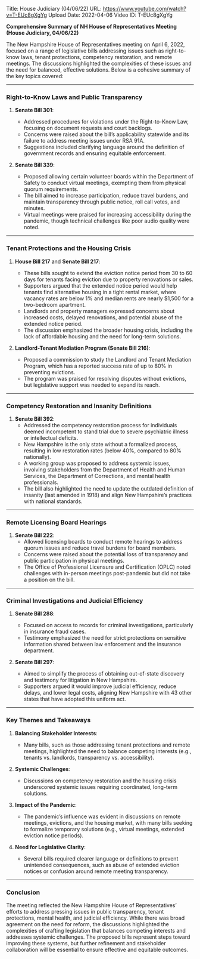 Title: House Judiciary (04/06/22)
URL: https://www.youtube.com/watch?v=T-EUc8gXgYg
Upload Date: 2022-04-06
Video ID: T-EUc8gXgYg

**Comprehensive Summary of NH House of Representatives Meeting (House Judiciary, 04/06/22)**

The New Hampshire House of Representatives meeting on April 6, 2022, focused on a range of legislative bills addressing issues such as right-to-know laws, tenant protections, competency restoration, and remote meetings. The discussions highlighted the complexities of these issues and the need for balanced, effective solutions. Below is a cohesive summary of the key topics covered:

---

### **Right-to-Know Laws and Public Transparency**
1. **Senate Bill 301**:
   - Addressed procedures for violations under the Right-to-Know Law, focusing on document requests and court backlogs.
   - Concerns were raised about the bill’s applicability statewide and its failure to address meeting issues under RSA 91A.
   - Suggestions included clarifying language around the definition of government records and ensuring equitable enforcement.

2. **Senate Bill 339**:
   - Proposed allowing certain volunteer boards within the Department of Safety to conduct virtual meetings, exempting them from physical quorum requirements.
   - The bill aimed to increase participation, reduce travel burdens, and maintain transparency through public notice, roll call votes, and minutes.
   - Virtual meetings were praised for increasing accessibility during the pandemic, though technical challenges like poor audio quality were noted.

---

### **Tenant Protections and the Housing Crisis**
1. **House Bill 217** and **Senate Bill 217**:
   - These bills sought to extend the eviction notice period from 30 to 60 days for tenants facing eviction due to property renovations or sales.
   - Supporters argued that the extended notice period would help tenants find alternative housing in a tight rental market, where vacancy rates are below 1% and median rents are nearly $1,500 for a two-bedroom apartment.
   - Landlords and property managers expressed concerns about increased costs, delayed renovations, and potential abuse of the extended notice period.
   - The discussion emphasized the broader housing crisis, including the lack of affordable housing and the need for long-term solutions.

2. **Landlord-Tenant Mediation Program (Senate Bill 216)**:
   - Proposed a commission to study the Landlord and Tenant Mediation Program, which has a reported success rate of up to 80% in preventing evictions.
   - The program was praised for resolving disputes without evictions, but legislative support was needed to expand its reach.

---

### **Competency Restoration and Insanity Definitions**
1. **Senate Bill 392**:
   - Addressed the competency restoration process for individuals deemed incompetent to stand trial due to severe psychiatric illness or intellectual deficits.
   - New Hampshire is the only state without a formalized process, resulting in low restoration rates (below 40%, compared to 80% nationally).
   - A working group was proposed to address systemic issues, involving stakeholders from the Department of Health and Human Services, the Department of Corrections, and mental health professionals.
   - The bill also highlighted the need to update the outdated definition of insanity (last amended in 1918) and align New Hampshire’s practices with national standards.

---

### **Remote Licensing Board Hearings**
1. **Senate Bill 222**:
   - Allowed licensing boards to conduct remote hearings to address quorum issues and reduce travel burdens for board members.
   - Concerns were raised about the potential loss of transparency and public participation in physical meetings.
   - The Office of Professional Licensure and Certification (OPLC) noted challenges with in-person meetings post-pandemic but did not take a position on the bill.

---

### **Criminal Investigations and Judicial Efficiency**
1. **Senate Bill 288**:
   - Focused on access to records for criminal investigations, particularly in insurance fraud cases.
   - Testimony emphasized the need for strict protections on sensitive information shared between law enforcement and the insurance department.

2. **Senate Bill 297**:
   - Aimed to simplify the process of obtaining out-of-state discovery and testimony for litigation in New Hampshire.
   - Supporters argued it would improve judicial efficiency, reduce delays, and lower legal costs, aligning New Hampshire with 43 other states that have adopted this uniform act.

---

### **Key Themes and Takeaways**
1. **Balancing Stakeholder Interests**:
   - Many bills, such as those addressing tenant protections and remote meetings, highlighted the need to balance competing interests (e.g., tenants vs. landlords, transparency vs. accessibility).

2. **Systemic Challenges**:
   - Discussions on competency restoration and the housing crisis underscored systemic issues requiring coordinated, long-term solutions.

3. **Impact of the Pandemic**:
   - The pandemic’s influence was evident in discussions on remote meetings, evictions, and the housing market, with many bills seeking to formalize temporary solutions (e.g., virtual meetings, extended eviction notice periods).

4. **Need for Legislative Clarity**:
   - Several bills required clearer language or definitions to prevent unintended consequences, such as abuse of extended eviction notices or confusion around remote meeting transparency.

---

### **Conclusion**
The meeting reflected the New Hampshire House of Representatives’ efforts to address pressing issues in public transparency, tenant protections, mental health, and judicial efficiency. While there was broad agreement on the need for reform, the discussions highlighted the complexities of crafting legislation that balances competing interests and addresses systemic challenges. The proposed bills represent steps toward improving these systems, but further refinement and stakeholder collaboration will be essential to ensure effective and equitable outcomes.